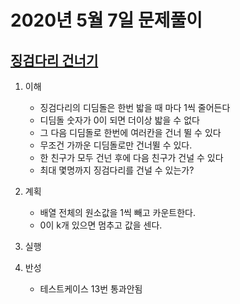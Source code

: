 # 2020년 5월 7일 문제풀이

## [징검다리 건너기](https://programmers.co.kr/learn/courses/30/lessons/64062)

1. 이해

    - 징검다리의 디딤돌은 한번 밟을 때 마다 1씩 줄어든다
    - 디딤돌 숫자가 0이 되면 더이상 밟을 수 없다
    - 그 다음 디딤돌로 한번에 여러칸을 건너 뛸 수 있다
    - 무조건 가까운 디딤돌로만 건너뛸 수 있다.
    - 한 친구가 모두 건넌 후에 다음 친구가 건널 수 있다
    - 최대 몇명까지 징검다리를 건널 수 있는가?

2. 계획

    - 배열 전체의 원소값을 1씩 빼고 카운트한다.
    - 0이 k개 있으면 멈추고 값을 센다.

3. 실행

4. 반성

    - 테스트케이스 13번 통과안됨
